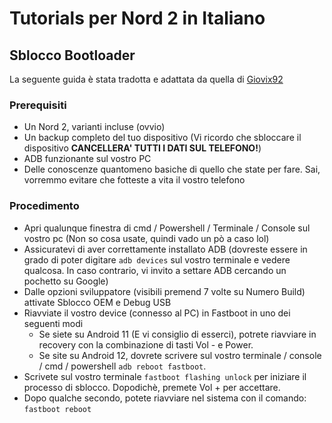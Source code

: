 # Tutorials per Nord 2 in Italiano 

## Sblocco Bootloader 
La seguente guida è stata tradotta e adattata da quella di [Giovix92](https://gist.githubusercontent.com/Giovix92/c7e69123dbc51adf3f3a26f9c3c0208e/raw/67f889028f68d929b7ada0db846980fb599a2253/Nord2Guides.md)

### Prerequisiti

- Un Nord 2, varianti incluse (ovvio) 
- Un backup completo del tuo dispositivo (Vi ricordo che sbloccare il dispositivo **CANCELLERA' TUTTI I DATI SUL TELEFONO!**)
- ADB funzionante sul vostro PC
- Delle conoscenze quantomeno basiche di quello che state per fare. Sai, vorremmo evitare che fotteste a vita il vostro telefono 

### Procedimento

- Apri qualunque finestra di cmd / Powershell / Terminale / Console sul vostro pc (Non so cosa usate, quindi vado un pò a caso lol) 
- Assicuratevi di aver correttamente installato ADB (dovreste essere in grado di poter digitare `adb devices` sul vostro terminale e vedere qualcosa. In caso contrario, vi invito a settare ADB cercando un pochetto su Google)
- Dalle opzioni sviluppatore (visibili premend 7 volte su Numero Build) attivate Sblocco OEM e Debug USB
- Riavviate il vostro device (connesso al PC) in Fastboot in uno dei seguenti modi
  - Se siete su Android 11 (E vi consiglio di esserci), potrete riavviare in recovery con la combinazione di tasti Vol - e Power.
  - Se site su Android 12, dovrete scrivere sul vostro terminale / console / cmd / powershell `adb reboot fastboot`.
- Scrivete sul vostro terminale `fastboot flashing unlock` per iniziare il processo di sblocco. Dopodichè, premete Vol + per accettare.
- Dopo qualche secondo, potete riavviare nel sistema con il comando: `fastboot reboot`
